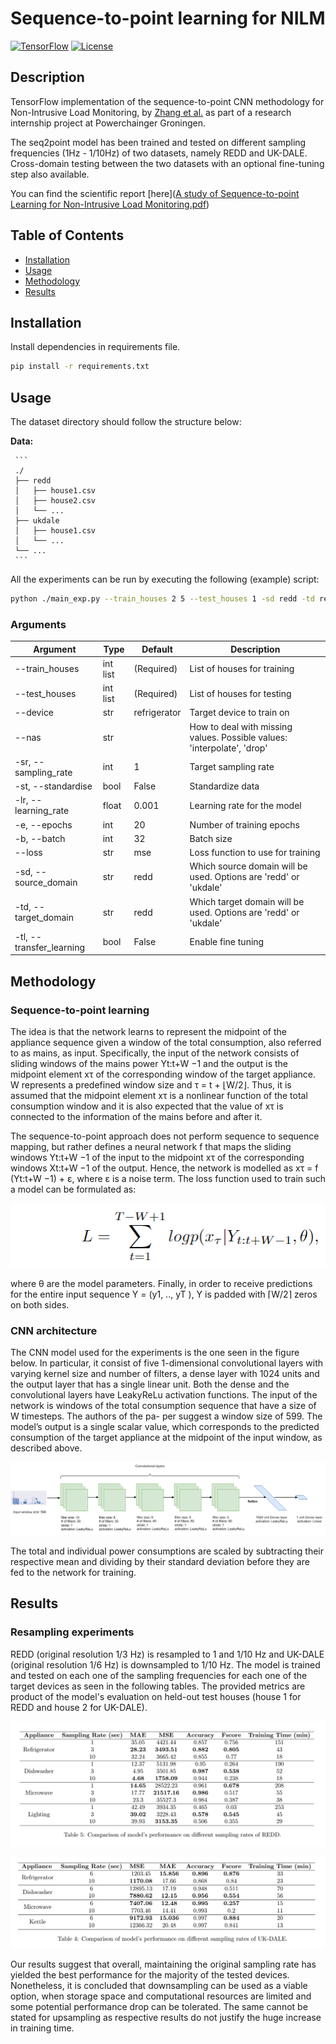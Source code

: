 # Sequence-to-point learning for NILM

[![TensorFlow](https://img.shields.io/badge/TensorFlow-2.7.0-orange)](https://www.tensorflow.org/)
[![License](https://img.shields.io/badge/License-MIT-blue.svg)](LICENSE)

## Description

TensorFlow implementation of the sequence-to-point CNN methodology for Non-Intrusive Load Monitoring, by [Zhang et al.](https://arxiv.org/abs/1612.09106) as part of a research internship project at Powerchainger Groningen.

The seq2point model has been trained and tested on different sampling frequencies (1Hz - 1/10Hz) of two datasets, namely REDD and UK-DALE. 
Cross-domain testing between the two datasets with an optional fine-tuning step also available. 

You can find the scientific report [here]([A study of Sequence-to-point Learning for Non-Intrusive Load Monitoring.pdf](https://github.com/philip-andreadis/Seq2point-for-NILM/blob/main/A%20study%20of%20Sequence-to-point%20Learning%20for%20Non-Intrusive%20Load%20Monitoring.pdf))


## Table of Contents

- [Installation](#installation)
- [Usage](#usage)
- [Methodology](#methodology)
- [Results](#results)

## Installation

Install dependencies in requirements file. 


```bash
pip install -r requirements.txt
```

## Usage

The dataset directory should follow the structure below:

**Data:**

     ```
     ./
     ├── redd
     │   ├── house1.csv
     │   ├── house2.csv
     │   └── ...
     ├── ukdale
     │   ├── house1.csv
     │   └── ...
     └── ...
     ```



All the experiments can be run by executing the following (example) script:

```bash
python ./main_exp.py --train_houses 2 5 --test_houses 1 -sd redd -td redd --device refrigerator -lr 0.001 -e 20 -b 64
```

### Arguments

| Argument                | Type      | Default     | Description                                     |
|-------------------------|-----------|-------------|-------------------------------------------------|
| --train_houses          | int list  | (Required)  | List of houses for training                     |
| --test_houses           | int list  | (Required)  | List of houses for testing                      |
| --device                | str       | refrigerator| Target device to train on                        |
| --nas                   | str       |             | How to deal with missing values. Possible values: 'interpolate', 'drop' |
| -sr, --sampling_rate    | int       | 1           | Target sampling rate                            |
| -st, --standardise      | bool      | False       | Standardize data                                |
| -lr, --learning_rate    | float     | 0.001       | Learning rate for the model                      |
| -e, --epochs            | int       | 20          | Number of training epochs                       |
| -b, --batch             | int       | 32          | Batch size                                      |
| --loss                  | str       | mse         | Loss function to use for training               |
| -sd, --source_domain    | str       | redd        | Which source domain will be used. Options are 'redd' or 'ukdale' |
| -td, --target_domain    | str       | redd        | Which target domain will be used. Options are 'redd' or 'ukdale' |
| -tl, --transfer_learning | bool      | False       | Enable fine tuning                        |


## Methodology

### Sequence-to-point learning

The idea is that the network learns to represent
the midpoint of the appliance sequence given a window of
the total consumption, also referred to as mains, as input.
Specifically, the input of the network consists of sliding
windows of the mains power Yt:t+W −1 and the output is
the midpoint element xτ of the corresponding window of
the target appliance. W represents a predefined window
size and τ = t + ⌊W/2⌋. Thus, it is assumed that the
midpoint element xτ is a nonlinear function of the total
consumption window and it is also expected that the value
of xτ is connected to the information of the mains before
and after it.

The sequence-to-point approach does not perform sequence to sequence mapping, but rather defines a neural
network f that maps the sliding windows Yt:t+W −1 of the
input to the midpoint xτ of the corresponding windows
Xt:t+W −1 of the output. Hence, the network is modelled
as xτ = f (Yt:t+W −1) + ε, where ε is a noise term. The loss
function used to train such a model can be formulated as:

![seq2point](images/seq2point.png)


where θ are the model parameters. Finally, in order
to receive predictions for the entire input sequence Y =
(y1, .., yT ), Y is padded with ⌈W/2⌉ zeros on both sides.

### CNN architecture

The CNN model used for the experiments is the one seen in the figure below.
In particular, it consist of five 1-dimensional convolutional
layers with varying kernel size and number of filters, a
dense layer with 1024 units and the output layer that has
a single linear unit. Both the dense and the convolutional
layers have LeakyReLu activation functions. The input of
the network is windows of the total consumption sequence
that have a size of W timesteps. The authors of the pa-
per suggest a window size of 599. The
model’s output is a single scalar value, which corresponds
to the predicted consumption of the target appliance at
the midpoint of the input window, as described above. 

![ccn_diagram](images/ccn_diagram.png)

The total and individual power consumptions are
scaled by subtracting their respective mean and dividing by their standard deviation
before they are fed to the network for training. 

 
## Results 

### Resampling experiments

REDD (original resolution 1/3 Hz) is resampled to 1 and 1/10 Hz and UK-DALE (original resolution 1/6 Hz) is downsampled to 1/10 Hz. The model is trained and tested on each one of the sampling frequencies for each 
one of the target devices as seen in the following tables. The provided metrics are product of the model's evaluation on held-out test houses (house 1 for REDD and house 2 for UK-DALE).

![REDD results](images/redd_results.png)

![UK-DALE results](images/ukdale_results.png)

Our results suggest that overall, maintaining the original sampling rate has yielded the best performance for the majority of the tested devices. Nonetheless, it is concluded that downsampling can be used as a viable option, when storage space and computational resources are limited and some potential performance drop can be tolerated. The same cannot be stated for upsampling as respective results do not justify the huge increase in training time.
